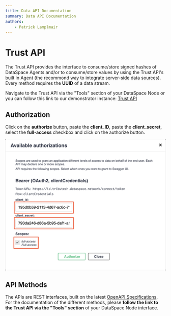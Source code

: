 ```yaml
---
title: Data API Documentation
summary: Data API Documentation
authors:
    - Patrick Lamplmair
---
```


# Trust API

The Trust API provides the interface to consume/store signed hashes of DataSpace Agents and/or to consume/store values by using the Trust API's built in Agent (the recommond way to integrate server-side data sources). Every method requires the **UUID** of a data stream.

Navigate to the Trust API via the "Tools" section of your DataSpace Node or you can follow this link to our demonstrator instance: <a href="https://trust-api.azuretrial-node-a.dataspace-node.com/" target="_blank">Trust API</a>

## Authorization

Click on the **authorize** button, paste the **client_ID**, paste the **client_secret**, select the **full-access** checkbox and click on the authorize button.

![Enter URL](img/api-authorize.png)

## API Methods

The APIs are REST interfaces, built on the latest <a href="http://spec.openapis.org/oas/v3.0.2" target="_blank">OpenAPI Specifications</a>. For the documentation of the different methods, please **follow the link to the Trust API via the "Tools" section** of your DataSpace Node interface.
